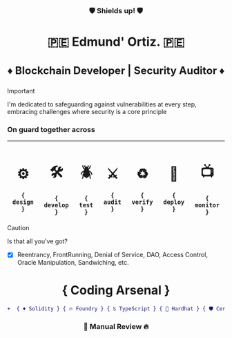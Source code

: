 
<div align="center">
  <h3>🛡️ Shields up! 🛡️</h3>
  <h1>🇵🇪 Edmund' Ortiz. 🇵🇪</h1>
  <b><h3 style="font-size: 24px;">♦️ Blockchain Developer | Security Auditor ♦️ </h3></b>

</div>

> [!IMPORTANT]
> I&apos;m dedicated to safeguarding against vulnerabilities at every step, embracing challenges where security is a core principle
                
### On guard together across
<table align="center">
  <thead>
    <tr>
      <th>
          <h1>⚙️ </h1>
          <code>{ design }</code>
      </th>
      <th>
          <h1>🛠️ </h1> 
          <code>{ develop }</code>
      </th>
      <th>
           <h1>🪲 </h1> 
          <code>{ test }</code>
      </th>
         <th>
           <h1>⚔️ </h1> 
          <code>{ audit }</code>
      </th>
         <th>
           <h1>♻️ </h1> 
          <code>{ verify }</code>
      </th>
         <th>
           <h1>🚀 </h1> 
          <code>{ deploy }</code>
      </th>
         <th>
           <h1>📺 </h1> 
          <code>{ monitor }</code>
      </th>
    </tr>
  </thead>
</table>

> [!CAUTION]
> Is that all you've got?
> - [x] Reentrancy, FrontRunning, Denial of Service, DAO, Access Control, Oracle Manipulation, Sandwiching, etc.

<div align="center">
  <h1>{ Coding Arsenal }</h1>
</div>

```diff
+  { ♦️ Solidity } { 🔥 Foundry } { ʦ TypeScript } { 👷 Hardhat } { 🛡️ Certora } { 🐍 Slither } { 🦜 Aderyn }
```

<div align="center">
  <h3> 🧠 Manual Review 🔥</h3>
</div>




